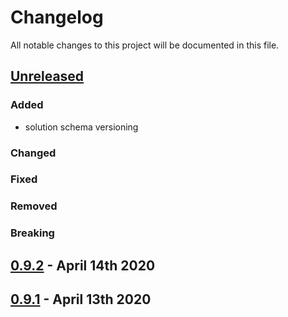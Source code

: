 # Changelog

All notable changes to this project will be documented in this file.

## [Unreleased][HEAD]

### Added
- solution schema versioning

### Changed
### Fixed
### Removed

### Breaking

## [0.9.2] - April 14th 2020

## [0.9.1] - April 13th 2020

[0.9.1]: https://github.com/Esri/solution.js/compare/a41f3b856898e7fbac679ffb44de1c38f55260e3...v0.9.1 "v0.9.1"
[0.9.2]: https://github.com/Esri/solution.js/compare/v0.9.1...v0.9.2 "v0.9.2"
[HEAD]: https://github.com/Esri/solution.js/compare/v0.9.2...HEAD "Unreleased Changes"
